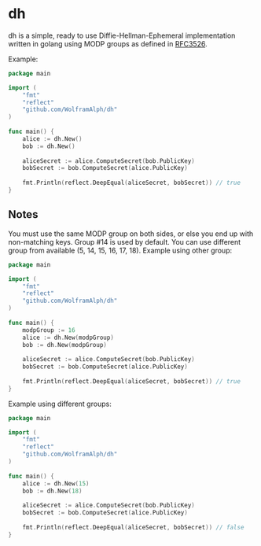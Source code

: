 # dh

dh is a simple, ready to use Diffie-Hellman-Ephemeral implementation written in golang 
using MODP groups as defined in [RFC3526](https://datatracker.ietf.org/doc/html/rfc3526).

Example:

```go
package main

import (
	"fmt"
	"reflect"
	"github.com/WolframAlph/dh"
)
    
func main() {
	alice := dh.New()
	bob := dh.New()
	
	aliceSecret := alice.ComputeSecret(bob.PublicKey)
	bobSecret := bob.ComputeSecret(alice.PublicKey)
	
	fmt.Println(reflect.DeepEqual(aliceSecret, bobSecret)) // true
}
```

## Notes

You must use the same MODP group on both sides, or else you
end up with non-matching keys. Group #14 is used by default. You
can use different group from available (5, 14, 15, 16, 17, 18).
Example using other group:

```go
package main

import (
	"fmt"
	"reflect"
	"github.com/WolframAlph/dh"
)
    
func main() {
	modpGroup := 16
	alice := dh.New(modpGroup)
	bob := dh.New(modpGroup)
	
	aliceSecret := alice.ComputeSecret(bob.PublicKey)
	bobSecret := bob.ComputeSecret(alice.PublicKey)
	
	fmt.Println(reflect.DeepEqual(aliceSecret, bobSecret)) // true
}
```

Example using different groups:
```go
package main

import (
	"fmt"
	"reflect"
	"github.com/WolframAlph/dh"
)
    
func main() {
	alice := dh.New(15)
	bob := dh.New(18)
	
	aliceSecret := alice.ComputeSecret(bob.PublicKey)
	bobSecret := bob.ComputeSecret(alice.PublicKey)
	
	fmt.Println(reflect.DeepEqual(aliceSecret, bobSecret)) // false
}
```
